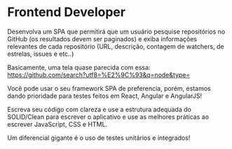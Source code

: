 # <challenge> Frontend Developer </challenge>

Desenvolva um SPA que permitirá que um usuário pesquise repositórios no GitHub (os resultados devem ser paginados) e exiba informações relevantes de cada repositório (URL, descrição, contagem de watchers, de estrelas, issues e etc..)

Basicamente, uma tela quase parecida com essa: https://github.com/search?utf8=%E2%9C%93&q=node&type=

Você pode usar o seu framework SPA de preferencia, porém, estamos dando prioridade para testes feitos em React, Angular e AngularJS!

Escreva seu código com clareza e use a estrutura adequada do SOLID/Clean para escrever o aplicativo e use as melhores práticas ao escrever JavaScript, CSS e HTML.

Um diferencial gigante é o uso de testes unitários e integrados!
